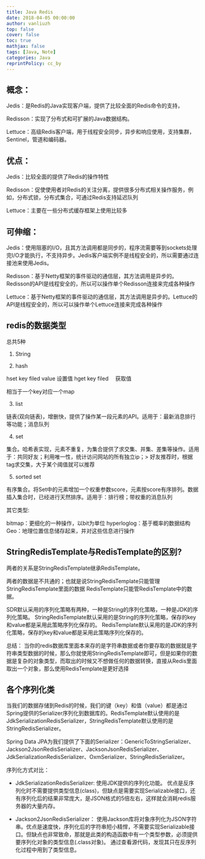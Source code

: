 ```yaml
---
title: Java Redis
date: 2018-04-05 00:00:00
author: vanliuzh
top: false
cover: false
toc: true
mathjax: false
tags: [Java, Note]
categories: Java
reprintPolicy: cc_by
---
```


## 概念：

Jedis：是Redis的Java实现客户端，提供了比较全面的Redis命令的支持，

Redisson：实现了分布式和可扩展的Java数据结构。

Lettuce：高级Redis客户端，用于线程安全同步，异步和响应使用，支持集群，Sentinel，管道和编码器。

## 优点：

Jedis：比较全面的提供了Redis的操作特性

Redisson：促使使用者对Redis的关注分离，提供很多分布式相关操作服务，例如，分布式锁，分布式集合，可通过Redis支持延迟队列

Lettuce：主要在一些分布式缓存框架上使用比较多

## 可伸缩：

Jedis：使用阻塞的I/O，且其方法调用都是同步的，程序流需要等到sockets处理完I/O才能执行，不支持异步。Jedis客户端实例不是线程安全的，所以需要通过连接池来使用Jedis。

Redisson：基于Netty框架的事件驱动的通信层，其方法调用是异步的。Redisson的API是线程安全的，所以可以操作单个Redisson连接来完成各种操作

Lettuce：基于Netty框架的事件驱动的通信层，其方法调用是异步的。Lettuce的API是线程安全的，所以可以操作单个Lettuce连接来完成各种操作

## redis的数据类型

总共5种

1. String

2. hash

hset key filed value 设置值
hget key filed 　获取值

相当于一个key对应一个map

3. list

链表(双向链表)，增删快，提供了操作某一段元素的API。适用于：最新消息排行等功能；消息队列

4. set

集合。哈希表实现，元素不重复，为集合提供了求交集、并集、差集等操作。适用于：共同好友；利用唯一性，统计访问网站的所有独立ip；> 好友推荐时，根据tag求交集，大于某个阈值就可以推荐

5. sorted set

有序集合。将Set中的元素增加一个权重参数score，元素按score有序排列。数据插入集合时，已经进行天然排序。适用于：排行榜；带权重的消息队列

其它类型:

bitmap：更细化的一种操作，以bit为单位
hyperloglog：基于概率的数据结构
Geo：地理位置信息储存起来，并对这些信息进行操作

## StringRedisTemplate与RedisTemplate的区别?

两者的关系是StringRedisTemplate继承RedisTemplate。

两者的数据是不共通的；也就是说StringRedisTemplate只能管理StringRedisTemplate里面的数据
RedisTemplate只能管RedisTemplate中的数据。

SDR默认采用的序列化策略有两种，一种是String的序列化策略，一种是JDK的序列化策略。
StringRedisTemplate默认采用的是String的序列化策略，保存的key和value都是采用此策略序列化保存的。
RedisTemplate默认采用的是JDK的序列化策略，保存的key和value都是采用此策略序列化保存的。

总结：
当你的redis数据库里面本来存的是字符串数据或者你要存取的数据就是字符串类型数据的时候，那么你就使用StringRedisTemplate即可，但是如果你的数据是复杂的对象类型，而取出的时候又不想做任何的数据转换，直接从Redis里面取出一个对象，那么使用RedisTemplate是更好选择

## 各个序列化类

当我们的数据存储到Redis的时候，我们的键（key）和值（value）都是通过Spring提供的Serializer序列化到数据库的。RedisTemplate默认使用的是JdkSerializationRedisSerializer，StringRedisTemplate默认使用的是StringRedisSerializer。

Spring Data JPA为我们提供了下面的Serializer：GenericToStringSerializer、Jackson2JsonRedisSerializer、JacksonJsonRedisSerializer、JdkSerializationRedisSerializer、OxmSerializer、StringRedisSerializer。

序列化方式对比：

- JdkSerializationRedisSerializer: 使用JDK提供的序列化功能。 优点是反序列化时不需要提供类型信息(class)，但缺点是需要实现Serializable接口，还有序列化后的结果非常庞大，是JSON格式的5倍左右，这样就会消耗redis服务器的大量内存。

- Jackson2JsonRedisSerializer： 使用Jackson库将对象序列化为JSON字符串。优点是速度快，序列化后的字符串短小精悍，不需要实现Serializable接口。但缺点也非常致命，那就是此类的构造函数中有一个类型参数，必须提供要序列化对象的类型信息(.class对象)。 通过查看源代码，发现其只在反序列化过程中用到了类型信息。 